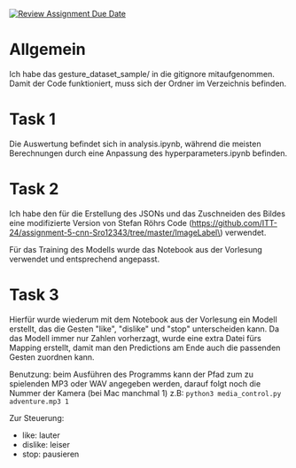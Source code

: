 [![Review Assignment Due Date](https://classroom.github.com/assets/deadline-readme-button-24ddc0f5d75046c5622901739e7c5dd533143b0c8e959d652212380cedb1ea36.svg)](https://classroom.github.com/a/GaaycKto)

# Allgemein

Ich habe das gesture_dataset_sample/ in die gitignore mitaufgenommen. Damit der Code funktioniert, muss sich der Ordner im Verzeichnis befinden.

# Task 1

Die Auswertung befindet sich in analysis.ipynb, während die meisten Berechnungen durch eine Anpassung des hyperparameters.ipynb befinden.

# Task 2

Ich habe den für die Erstellung des JSONs und das Zuschneiden des Bildes eine modifizierte Version von Stefan Röhrs Code \(https://github.com/ITT-24/assignment-5-cnn-Sro12343/tree/master/ImageLabel\) verwendet.

Für das Training des Modells wurde das Notebook aus der Vorlesung verwendet und entsprechend angepasst.

# Task 3

Hierfür wurde wiederum mit dem Notebook aus der Vorlesung ein Modell erstellt, das die Gesten "like", "dislike" und "stop" unterscheiden kann. Da das Modell immer nur Zahlen vorherzagt, wurde eine extra Datei fürs Mapping erstellt, damit man den Predictions am Ende auch die passenden Gesten zuordnen kann.

Benutzung: beim Ausführen des Programms kann der Pfad zum zu spielenden MP3 oder WAV angegeben werden, darauf folgt noch die Nummer der Kamera (bei Mac manchmal 1) z.B: 
```python3 media_control.py adventure.mp3 1```

Zur Steuerung:
- like: lauter
- dislike: leiser
- stop: pausieren